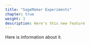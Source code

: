 ```yaml
---
title: "SageMaker Experiments"
chapter: true
weight: 3
description: Here's this new feature
---
```


Here is information about it.


